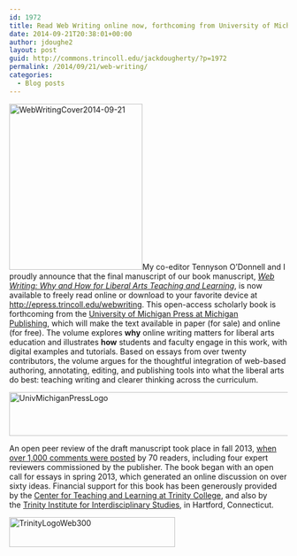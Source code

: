 ```yaml
---
id: 1972
title: Read Web Writing online now, forthcoming from University of Michigan Press
date: 2014-09-21T20:38:01+00:00
author: jdoughe2
layout: post
guid: http://commons.trincoll.edu/jackdougherty/?p=1972
permalink: /2014/09/21/web-writing/
categories:
  - Blog posts
---
```

[<img class="alignright size-medium wp-image-2157" alt="WebWritingCover2014-09-21" src="http://webwriting.trincoll.edu/wp-content/uploads/2014/09/WebWritingCover2014-09-21-241x300.jpg" width="241" height="300" />](http://webwriting.trincoll.edu/wp-content/uploads/2014/09/WebWritingCover2014-09-21.jpg)My co-editor Tennyson O&#8217;Donnell and I proudly announce that the final manuscript of our book manuscript, _<a href="Why and How for Liberal Arts Teaching and Learning" target="_blank">Web Writing: Why and How for Liberal Arts Teaching and Learning</a>_, is now available to freely read online or download to your favorite device at <a href="http://epress.trincoll.edu/webwriting" target="_blank">http://epress.trincoll.edu/webwriting</a>. This open-access scholarly book is forthcoming from the <a href="http://www.press.umich.edu/" target="_blank">University of Michigan Press at Michigan Publishing</a>, which will make the text available in paper (for sale) and online (for free). The volume explores **why** online writing matters for liberal arts education and illustrates **how** students and faculty engage in this work, with digital examples and tutorials. Based on essays from over twenty contributors, the volume argues for the thoughtful integration of web-based authoring, annotating, editing, and publishing tools into what the liberal arts do best: teaching writing and clearer thinking across the curriculum.

[<img class="aligncenter size-full wp-image-2148" alt="UnivMichiganPressLogo" src="http://webwriting.trincoll.edu/wp-content/uploads/2014/09/UnivMichiganPressLogo.png" width="574" height="79" />](http://webwriting.trincoll.edu/wp-content/uploads/2014/09/UnivMichiganPressLogo.png)

An open peer review of the draft manuscript took place in fall 2013, <a href="http://webwriting.trincoll.edu/2013/10/1000-plus/" target="_blank">when over 1,000 comments were posted</a> by 70 readers, including four expert reviewers commissioned by the publisher. The book began with an open call for essays in spring 2013, which generated an online discussion on over sixty ideas. Financial support for this book has been generously provided by the <a href="http://www.trincoll.edu/Academics/centers/teaching/Pages/default.aspx" target="_blank">Center for Teaching and Learning at Trinity College</a>, and also by the <a href="http://www.trincoll.edu/Academics/centers/TIIS/Pages/default.aspx" target="_blank">Trinity Institute for Interdisciplinary Studies</a>, in Hartford, Connecticut.

[<img class="aligncenter size-full wp-image-1690" alt="TrinityLogoWeb300" src="http://webwriting.trincoll.edu/wp-content/uploads/2013/04/TrinityLogoWeb300.gif" width="300" height="54" />](http://webwriting.trincoll.edu/wp-content/uploads/2013/04/TrinityLogoWeb300.gif)